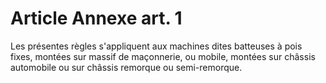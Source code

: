 # Article Annexe art. 1

Les présentes règles s'appliquent aux machines dites batteuses à pois fixes, montées sur massif de maçonnerie, ou mobile, montées sur châssis automobile ou sur châssis remorque ou semi-remorque.
